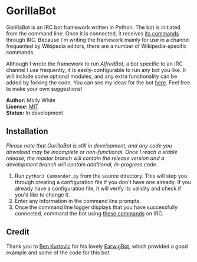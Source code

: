 # GorillaBot
GorillaBot is an IRC bot framework written in Python. The bot is initiated from the command line. Once it is connected, it receives [its commands](https://github.com/mollywhite/GorillaBot/blob/master/docs/commands.md) through IRC. Because I'm writing the framework mainly for use in a channel frequented by Wikipedia editors, there are a number of Wikipedia-specific commands.

Although I wrote the framework to run _AlfredBot_, a bot specific to an IRC channel I use frequently, it is easily-configurable to run any bot you like. It will include some optional modules, and any extra functionality can be added by forking the code. You can see my ideas for the bot [here](https://github.com/mollywhite/GorillaBot/blob/master/docs/todo.md). Feel free to make your own suggestions!

__Author:__ Molly White<br />
__License:__ [MIT](http://opensource.org/licenses/MIT)<br/>
__Status:__ In development

## Installation
_Please note that GorillaBot is still in development, and any code you download may be incomplete or non-functional. Once I reach a stable release, the master branch will contain the release version and a development branch will contain additional, in-progress code._

1. Run `python3 Commander.py` from the source directory. This will step you through creating a configuration file if you don't have one already. If you already have a configuration file, it will verify its validity and check if you'd like to change it.
2. Enter any information in the command line prompts.
3. Once the command line logger displays that you have successfully connected, command the bot using [these commands](https://github.com/mollywhite/GorillaBot/blob/master/docs/commands.md) on IRC.


## Credit
Thank you to [Ben Kurtovic](https://github.com/earwig) for his lovely [EarwigBot](https://github.com/earwig/earwigbot), which provided a good example and some of the code for this bot.
